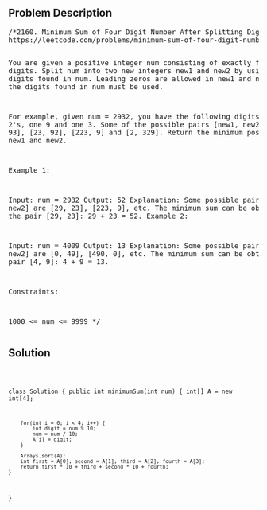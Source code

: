 <!--
<style>
  body { font-family: Arial, sans-serif; }
  .container { max-width: 100%; margin: 0 auto; padding: 10px; }
  .comment-block { background-color: #f9f9f9; padding: 10px; border-left: 5px solid #ccc; max-width: 200px; margin: 20px auto; overflow-wrap: break-word; white-space: pre-wrap; }
  .code-block { background-color: #f4f4f4; padding: 10px; border: 1px solid #ddd; max-width: 50%; margin: 20px auto; overflow-wrap: break-word; white-space: pre-wrap; }
</style>
-->

<div class='container'>
<h2>Problem Description</h2>
<div class='comment-block'>
<pre>
/*2160. Minimum Sum of Four Digit Number After Splitting Digits
https://leetcode.com/problems/minimum-sum-of-four-digit-number-after-splitting-digits/description/

You are given a positive integer num consisting of exactly 
four digits. Split num into two new integers new1 and new2 
by using the digits found in num. Leading zeros are allowed in new1 and new2, 
and all the digits found in num must be used.

For example, given num = 2932, you have the following digits: 
two 2's, one 9 and one 3. Some of the possible pairs [new1, new2]
are [22, 93], [23, 92], [223, 9] and [2, 329].
Return the minimum possible sum of new1 and new2.
 

Example 1:

Input: num = 2932
Output: 52
Explanation: Some possible pairs [new1, new2] are [29, 23], [223, 9], etc.
The minimum sum can be obtained by the pair [29, 23]: 29 + 23 = 52.
Example 2:

Input: num = 4009
Output: 13
Explanation: Some possible pairs [new1, new2] are [0, 49], [490, 0], etc. 
The minimum sum can be obtained by the pair [4, 9]: 4 + 9 = 13.
 
Constraints:

1000 <= num <= 9999
*/
</pre>
</div>

<h2>Solution</h2>
<div class='code-block'>
<pre><code class='language-java'>

class Solution {
    public int minimumSum(int num) {
        int[] A = new int[4];

        for(int i = 0; i < 4; i++) {
            int digit = num % 10;
            num = num / 10;
            A[i] = digit;
        }

        Arrays.sort(A);
        int first = A[0], second = A[1], third = A[2], fourth = A[3];
        return first * 10 + third + second * 10 + fourth;
    }
}</code></pre>
</div>
</div>
